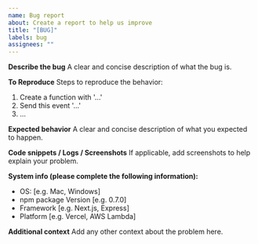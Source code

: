 ```yaml
---
name: Bug report
about: Create a report to help us improve
title: "[BUG]"
labels: bug
assignees: ""
---
```


**Describe the bug**
A clear and concise description of what the bug is.

**To Reproduce**
Steps to reproduce the behavior:

1. Create a function with '...'
2. Send this event '...'
3. ...

**Expected behavior**
A clear and concise description of what you expected to happen.

**Code snippets / Logs / Screenshots**
If applicable, add screenshots to help explain your problem.

**System info (please complete the following information):**

- OS: [e.g. Mac, Windows]
- npm package Version [e.g. 0.7.0]
- Framework [e.g. Next.js, Express]
- Platform [e.g. Vercel, AWS Lambda]

**Additional context**
Add any other context about the problem here.
